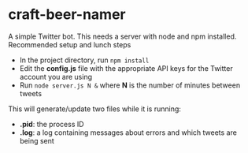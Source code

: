 # craft-beer-namer

A simple Twitter bot. This needs a server with node and npm installed. Recommended setup and lunch steps
- In the project directory, run `npm install`
- Edit the **config.js** file with the appropriate API keys for the Twitter account you are using
- Run `node server.js N &` where **N** is the number of minutes between tweets

This will generate/update two files while it is running:
- **.pid**: the process ID
- **.log**: a log containing messages about errors and which tweets are being sent
